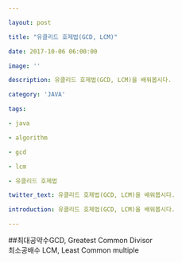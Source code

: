 ```yaml
---

layout: post

title: "유클리드 호제법(GCD, LCM)"

date: 2017-10-06 06:00:00

image: ''

description: 유클리드 호제법(GCD, LCM)을 배워봅시다.

category: 'JAVA'

tags:

- java

- algorithm

- gcd

- lcm

- 유클리드 호제법

twitter_text: 유클리드 호제법(GCD, LCM)을 배워봅시다.

introduction: 유클리드 호제법(GCD, LCM)을 배워봅시다.

---
```


##최대공약수GCD, Greatest Common Divisor<br/>최소공배수 LCM, Least Common multiple